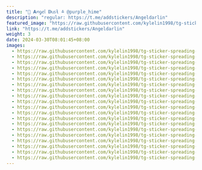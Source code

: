 ```yaml
---
title: "🎀 𝚨ꪀᧁꫀᥣ 𝐃ᥙ᥉ƚ ≛ @purple_hime"
description: "regular: https://t.me/addstickers/Angeldarlin"
featured_image: "https://raw.githubusercontent.com/kylelin1998/tg-sticker-spreading-worldwide-images/main/img/b23e9aff-6400-4db3-9bd8-0916ae3301bc.jpg"
link: "https://t.me/addstickers/Angeldarlin"
weight: 3
date: 2024-03-30T08:01:45+08:00
images:
  - https://raw.githubusercontent.com/kylelin1998/tg-sticker-spreading-worldwide-images/main/img/b23e9aff-6400-4db3-9bd8-0916ae3301bc.jpg
  - https://raw.githubusercontent.com/kylelin1998/tg-sticker-spreading-worldwide-images/main/img/ca2cd726-4047-4dfc-8ba6-3b6693ce5a45.jpg
  - https://raw.githubusercontent.com/kylelin1998/tg-sticker-spreading-worldwide-images/main/img/2833b8b4-1b7e-4ee3-ab00-5f635b801e4a.jpg
  - https://raw.githubusercontent.com/kylelin1998/tg-sticker-spreading-worldwide-images/main/img/bfedaad3-6bd6-4605-a821-7a6228cfb824.jpg
  - https://raw.githubusercontent.com/kylelin1998/tg-sticker-spreading-worldwide-images/main/img/6082c630-6124-40a7-8904-2597aa91634c.jpg
  - https://raw.githubusercontent.com/kylelin1998/tg-sticker-spreading-worldwide-images/main/img/11b460b0-da0d-464a-ad91-321672e7cf36.jpg
  - https://raw.githubusercontent.com/kylelin1998/tg-sticker-spreading-worldwide-images/main/img/54a42e3b-a52f-4e83-90ee-79b3d7e55fa6.jpg
  - https://raw.githubusercontent.com/kylelin1998/tg-sticker-spreading-worldwide-images/main/img/508ab4d3-fee3-4a35-9b78-6648e055f615.jpg
  - https://raw.githubusercontent.com/kylelin1998/tg-sticker-spreading-worldwide-images/main/img/a5545490-c82e-45fd-8a1b-d8b526a99bce.jpg
  - https://raw.githubusercontent.com/kylelin1998/tg-sticker-spreading-worldwide-images/main/img/b1c29308-8466-46dc-ba51-a8fb7de1a9ec.jpg
  - https://raw.githubusercontent.com/kylelin1998/tg-sticker-spreading-worldwide-images/main/img/cce63125-39fa-405d-8571-68b968748ca5.jpg
  - https://raw.githubusercontent.com/kylelin1998/tg-sticker-spreading-worldwide-images/main/img/8ea4de84-36c4-40be-b9ce-a38b4cc2938f.jpg
  - https://raw.githubusercontent.com/kylelin1998/tg-sticker-spreading-worldwide-images/main/img/c73e58cb-9a8f-43b2-a2b6-fb0446143ea3.jpg
  - https://raw.githubusercontent.com/kylelin1998/tg-sticker-spreading-worldwide-images/main/img/8c3e0a7f-cb7d-43b3-81e3-be6042ecae5a.jpg
  - https://raw.githubusercontent.com/kylelin1998/tg-sticker-spreading-worldwide-images/main/img/be800e8d-ea5d-4e5b-8771-587e21a2a1fb.jpg
  - https://raw.githubusercontent.com/kylelin1998/tg-sticker-spreading-worldwide-images/main/img/73298b26-bea9-4d01-b1a8-8553268fd46a.jpg
  - https://raw.githubusercontent.com/kylelin1998/tg-sticker-spreading-worldwide-images/main/img/65609532-8655-4d4b-8162-2284c98c60e0.jpg
  - https://raw.githubusercontent.com/kylelin1998/tg-sticker-spreading-worldwide-images/main/img/ba2036d7-f3ee-4811-8bb7-309a3d23eae1.jpg
  - https://raw.githubusercontent.com/kylelin1998/tg-sticker-spreading-worldwide-images/main/img/2ffe2e52-6fba-4b41-8863-10b56e6cfba7.jpg
  - https://raw.githubusercontent.com/kylelin1998/tg-sticker-spreading-worldwide-images/main/img/e61c285b-6965-447d-ba77-703b4dc30913.jpg
---
```

